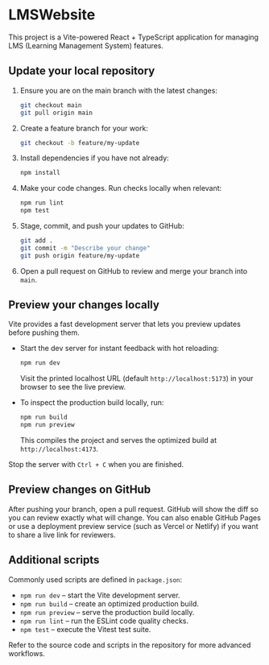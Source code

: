 # LMSWebsite

This project is a Vite-powered React + TypeScript application for managing LMS (Learning Management System) features.

## Update your local repository

1. Ensure you are on the main branch with the latest changes:
   ```bash
   git checkout main
   git pull origin main
   ```
2. Create a feature branch for your work:
   ```bash
   git checkout -b feature/my-update
   ```
3. Install dependencies if you have not already:
   ```bash
   npm install
   ```
4. Make your code changes. Run checks locally when relevant:
   ```bash
   npm run lint
   npm test
   ```
5. Stage, commit, and push your updates to GitHub:
   ```bash
   git add .
   git commit -m "Describe your change"
   git push origin feature/my-update
   ```
6. Open a pull request on GitHub to review and merge your branch into `main`.

## Preview your changes locally

Vite provides a fast development server that lets you preview updates before pushing them.

- Start the dev server for instant feedback with hot reloading:
  ```bash
  npm run dev
  ```
  Visit the printed localhost URL (default `http://localhost:5173`) in your browser to see the live preview.

- To inspect the production build locally, run:
  ```bash
  npm run build
  npm run preview
  ```
  This compiles the project and serves the optimized build at `http://localhost:4173`.

Stop the server with `Ctrl + C` when you are finished.

## Preview changes on GitHub

After pushing your branch, open a pull request. GitHub will show the diff so you can review exactly what will change. You can also enable GitHub Pages or use a deployment preview service (such as Vercel or Netlify) if you want to share a live link for reviewers.

## Additional scripts

Commonly used scripts are defined in `package.json`:

- `npm run dev` – start the Vite development server.
- `npm run build` – create an optimized production build.
- `npm run preview` – serve the production build locally.
- `npm run lint` – run the ESLint code quality checks.
- `npm test` – execute the Vitest test suite.

Refer to the source code and scripts in the repository for more advanced workflows.
